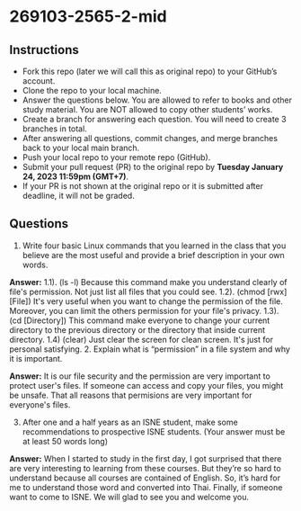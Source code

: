 # 269103-2565-2-mid

## Instructions

- Fork this repo (later we will call this as original repo) to your GitHub’s account. 
- Clone the repo to your local machine.
- Answer the questions below. You are allowed to refer to books and other study material. You are NOT allowed to copy other students’ works. 
- Create a branch for answering each question. You will need to create 3 branches in total.
- After answering all questions, commit changes, and merge branches back to your local main branch.
- Push your local repo to your remote repo (GitHub).
- Submit your pull request (PR) to the original repo by **Tuesday January 24, 2023 11:59pm (GMT+7)**.
- If your PR is not shown at the original repo or it is submitted after deadline, it will not be graded.

## Questions

1. Write four basic Linux commands that you learned in the class that you believe are the most useful and provide a brief description in your own words. 

**Answer:** 1.1). (ls -l) Because this command make you understand clearly of file's permission. Not just list all files that you could 
            see. 
            1.2). (chmod [rwx] [File]) It's very useful when you want to change the permission of the file. Moreover, you can limit the others permission for your file's privacy.
            1.3). (cd [Directory]) This command make everyone to change your current directory to the previous directory or the directory that inside current directory.
            1.4) (clear) Just clear the screen for clean screen. It's just for personal satisfying.
2. Explain what is “permission” in a file system and why it is important.

**Answer:** It is our file security and the permission are very important to protect user's files. If someone can access and copy your files, you might be unsafe. That all reasons that permisions are very important for everyone's files. 

3. After one and a half years as an ISNE student, make some recommendations to prospective ISNE students. (Your answer must be at least 50 words long)

**Answer:** When I started to study in the first day, I got surprised that there are very interesting to learning from these courses. But they’re so hard to understand because all courses are contained of English. So, it’s hard for me to understand those word and converted into Thai. Finally, if someone want to come to ISNE. We will glad to see you and welcome you.
